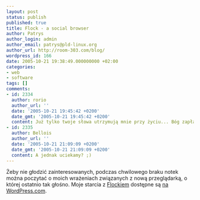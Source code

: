 ```yaml
---
layout: post
status: publish
published: true
title: Flock - a social browser
author: Patrys
author_login: admin
author_email: patrys@pld-linux.org
author_url: http://room-303.com/blog/
wordpress_id: 166
date: 2005-10-21 19:38:49.000000000 +02:00
categories:
- web
- software
tags: []
comments:
- id: 2334
  author: rorio
  author_url: ''
  date: '2005-10-21 19:45:42 +0200'
  date_gmt: '2005-10-21 19:45:42 +0200'
  content: Już tylko twoje słowa utrzymują mnie przy życiu... Bóg zapłać!
- id: 2335
  author: Bellois
  author_url: ''
  date: '2005-10-21 21:09:09 +0200'
  date_gmt: '2005-10-21 21:09:09 +0200'
  content: A jednak uciekamy? ;)
---
```

<p>Żeby nie głodzić zainteresowanych, podczas chwilowego braku notek można poczytać o moich wrażeniach związanych z nową przeglądarką, o której ostatnio tak głośno. Moje starcia z <a href="http://www.flock.com/">Flockiem</a> dostępne są <a href="http://patrys.wordpress.com/">na WordPress.com</a>.</p>
